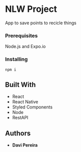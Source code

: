 # NLW Project

App to save points to recicle things

### Prerequisites

Node.js and Expo.io


### Installing

```
npm i
```

## Built With

* React
* React Native
* Styled Components
* Node
* RestAPI

## Authors

* **Davi Pereira**
